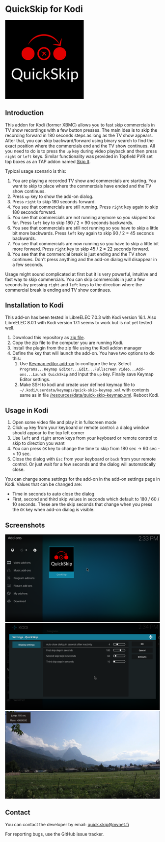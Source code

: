 # QuickSkip for Kodi 

<img src="icon.png" alt="QuickSkip logo"/>

## Introduction

This addon for Kodi (former XBMC) allows you to fast skip commercials in TV show recordings with a few button presses. The main idea is to skip the recording forward in 180 seconds steps as long as the TV show appears. After that, you can skip backward/forward using binary search to find the exact position where the commercials end and the TV show continues. All you need to do is to press the `up` key during video playback and then press `right` or `left` keys. Similar functionality was provided in Topfield PVR set top boxes as an TAP addon named [Skip It](http://www.saunalahti.fi/tsalomak/skipit.html).

Typical usage scenario is this:
1. You are playing a recorded TV show and commercials are starting. You want to skip to place where the commercials have ended and the TV show continues.
1. Press `up` key to show the add-on dialog.
1. Press `right` to skip 180 seconds forward.
1. You see that commercials are still running. Press `right` key again to skip 180 seconds forward.
1. You see that commercials are not running anymore so you skipped too far. Press `left` key to skip 180 / 2 = 90 seconds backwards.
1. You see that commercials are still not running so you have to skip a little bit more backwards. Press `left` key again to skip 90 / 2 = 45 seconds backwards.
1. You see that commercials are now running so you have to skip a little bit more forward. Press `right` key to skip 45 / 2 = 22 seconds forward.
1. You see that the commercial break is just ending and the TV show continues. Don't press anything and the add-on dialog will disappear in a few seconds.

Usage might sound complicated at first but it is very powerful, intuitive and fast way to skip commercials. You can skip commercials in just a few seconds by pressing `right` and `left` keys to the direction where the commercial break is ending and TV show continues.

## Installation to Kodi

This add-on has been tested in LibreELEC 7.0.3 with Kodi version 16.1. Also LibreELEC 8.0.1 with Kodi version 17.1 seems to work but is not yet tested well.

1. Download this repository as [zip file](https://github.com/mvestola/plugin.video.quick.skip/archive/master.zip).
1. Copy the zip file to the computer you are running Kodi.
1. Install the plugin from the zip file using the Kodi addon manager
1. Define the key that will launch the add-on. You have two options to do this:
   1. Use [Keymap editor add-on](http://kodi.wiki/view/Add-on:Keymap_Editor) to configure the key. Select `Programs...Keymap Editor...Edit...Fullscreen Video...Add-ons...Launch QuickSkip` and Input the `up` key. Finally save Keymap Editor settings.
   1. Make SSH to kodi and create user defined keymap file to `~/.kodi/userdata/keymaps/quick-skip-keymap.xml` with contents same as in file [/resources/data/quick-skip-keymap.xml](/resources/data/quick-skip-keymap.xml). Reboot Kodi.

## Usage in Kodi

1. Open some video file and play it in fullscreen mode
1. Click `up` key from your keyboard or remote control: a dialog window should appear to the top left corner
1. Use `left` and `right` arrow keys from your keyboard or remote control to skip to direction you want
1. You can press `OK` key to change the time to skip from 180 sec -> 60 sec -> 10 sec.
1. Close the dialog with `Esc` from your keyboard or `back` from your remote control. Or just wait for a few seconds and the dialog will automatically close.

You can change some settings for the add-on in the add-on settings page in Kodi. Values that can be changed are:
* Time in seconds to auto close the dialog
* First, second and third skip values in seconds which default to 180 / 60 / 10 seconds. These are the skip seconds that change when you press the `OK` key when add-on dialog is visible.

## Screenshots

<img src="resources/screenshots/screenshot-01.png" alt="Add-on view with logo" width="600" />
<img src="resources/screenshots/screenshot-02.png" alt="Add-on settings" width="600" />
<img src="resources/screenshots/screenshot-03.png" alt="Add-on dialog when playing video" width="600" />

## Contact

You can contact the developer by email: quick.skip@mvnet.fi

For reporting bugs, use the GitHub issue tracker.
